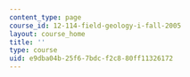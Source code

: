 ```yaml
---
content_type: page
course_id: 12-114-field-geology-i-fall-2005
layout: course_home
title: ''
type: course
uid: e9dba04b-25f6-7bdc-f2c8-80ff11326172
---
```

